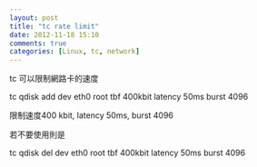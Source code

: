 ```yaml
---
layout: post
title: "tc rate limit"
date: 2012-11-18 15:10
comments: true
categories: [Linux, tc, network]
---
```


tc 可以限制網路卡的速度

tc qdisk add dev eth0 root tbf 400kbit latency 50ms burst 4096

限制速度400 kbit, latency 50ms, burst 4096

若不要使用則是

tc qdisk del dev eth0 root tbf 400kbit latency 50ms burst 4096


